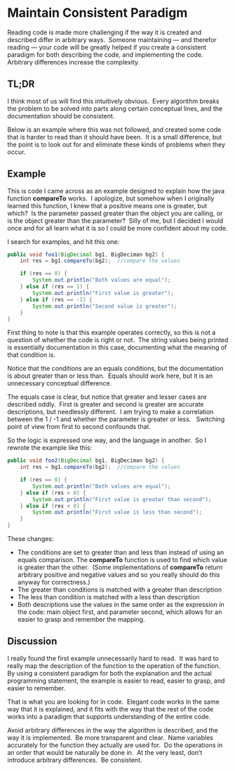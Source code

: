 #  Maintain Consistent Paradigm

Reading code is made more challenging if the way it is created and described differ in arbitrary ways.  Someone maintaining — and therefor reading — your code will be greatly helped if you create a consistent paradigm for both describing the code, and implementing the code.  Arbitrary differences increase the complexity.

## TL;DR


I think most of us will find this intuitively obvious.  Every algorithm breaks the problem to be solved into parts along certain conceptual lines, and the documentation should be consistent.

Below is an example where this was not followed, and created some code that is harder to read than it should have been.  It is a small difference, but the point is to look out for and eliminate these kinds of problems when they occur.

## Example

This is code I came across as an example designed to explain how the java function **compareTo** works.  I apologize, but somehow when I originally learned this function, I knew that a positive means one is greater, but which?  Is the parameter passed greater than the object you are calling, or is the object greater than the parameter?  Silly of me, but I decided I would once and for all learn what it is so I could be more confident about my code.

I search for examples, and hit this one:

```java
public void foo1(BigDecimal bg1, BigDeciman bg2) {
    int res = bg1.compareTo(bg2);  //compare the values

    if (res == 0) {
        System.out.println("Both values are equal");
    } else if (res == 1) {
        System.out.println("First value is greater");
    } else if (res == -1) {
        System.out.println("Second value is greater");
    }
}
```

First thing to note is that this example operates correctly, so this is not a question of whether the code is right or not.  The string values being printed is essentially documentation in this case, documenting what the meaning of that condition is.

Notice that the conditions are an equals conditions, but the documentation is about greater than or less than.  Equals should work here, but it is an unnecessary conceptual difference.

The equals case is clear, but notice that greater and lesser cases are described oddly.  First is greater and second is greater are accurate descriptions, but needlessly different.  I am trying to make a correlation between the 1 / -1 and whether the parameter is greater or less.   Switching point of view from first to second confounds that.

So the logic is expressed one way, and the language in another.  So I rewrote the example like this:

```java
public void foo2(BigDecimal bg1, BigDeciman bg2) {
    int res = bg1.compareTo(bg2);  //compare the values

    if (res == 0) {
        System.out.println("Both values are equal");
    } else if (res > 0) {
        System.out.println("First value is greater than second");
    } else if (res < 0) {
        System.out.println("First value is less than second");
    }
}
```

These changes:

*   The conditions are set to greater than and less than instead of using an equals comparison. The **compareTo** function is used to find which value is greater than the other.  (Some implementations of **compareTo** return arbitrary positive and negative values and so you really should do this anyway for correctness.)
*   The greater than conditions is matched with a greater than description
*   The less than condition is matched with a less than description
*   Both descriptions use the values in the same order as the expression in the code: main object first, and parameter second, which allows for an easier to grasp and remember the mapping.

## Discussion

I really found the first example unnecessarily hard to read.  It was hard to really map the description of the function to the operation of the function.  By using a consistent paradigm for both the explanation and the actual programming statement, the example is easier to read, easier to grasp, and easier to remember.

That is what you are looking for in code.  Elegant code works in the same way that it is explained, and it fits with the way that the rest of the code works into a paradigm that supports understanding of the entire code.

Avoid arbitrary differences in the way the algorithm is described, and the way it is implemented.  Be more transparent and clear.  Name variables accurately for the function they actually are used for.  Do the operations in an order that would be naturally be done in.  At the very least, don’t introduce arbitrary differences.  Be consistent.